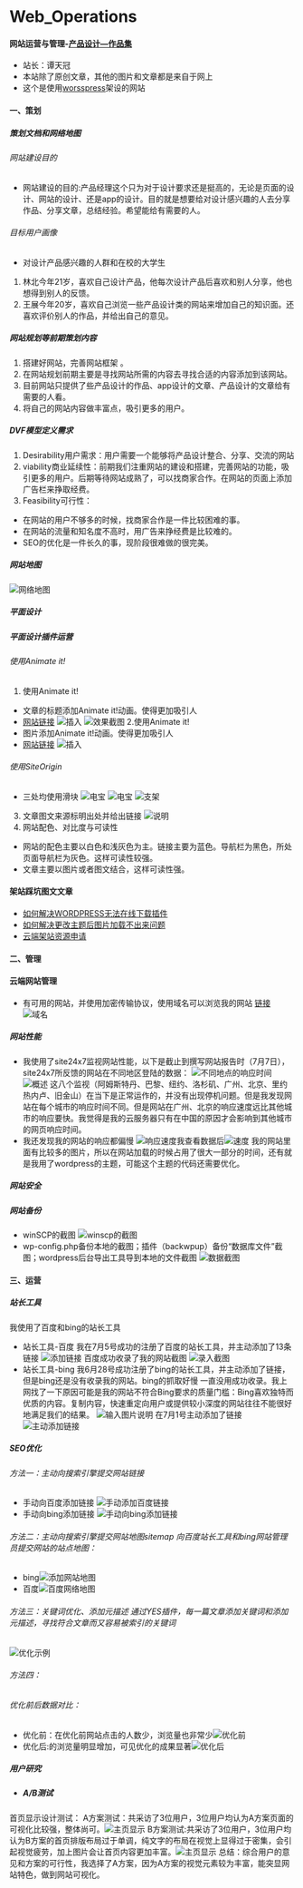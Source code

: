 # Web_Operations

#### 网站运营与管理-[产品设计—作品集](https://ttgnb.top/)
- 站长：谭天冠
- 本站除了原创文章，其他的图片和文章都是来自于网上
- 这个是使用[worsspress](https://wordpress.org/)架设的网站

#### 一、策划
##### 策划文档和网络地图
###### 网站建设目的
- 网站建设的目的:产品经理这个只为对于设计要求还是挺高的，无论是页面的设计、网站的设计、还是app的设计。目的就是想要给对设计感兴趣的人去分享作品、分享文章，总结经验。希望能给有需要的人。
###### 目标用户画像
- 对设计产品感兴趣的人群和在校的大学生
1. 林北今年21岁，喜欢自己设计产品，他每次设计产品后喜欢和别人分享，他也想得到别人的反馈。
2. 王展今年20岁，喜欢自己浏览一些产品设计类的网站来增加自己的知识面。还喜欢评价别人的作品，并给出自己的意见。


##### 网站规划等前期策划内容

1.  搭建好网站，完善网站框架 。
2.  在网站规划前期主要是寻找网站所需的内容去寻找合适的内容添加到该网站。
3.  目前网站只提供了些产品设计的作品、app设计的文章、产品设计的文章给有需要的人看。
4.  将自己的网站内容做丰富点，吸引更多的用户。
  

##### DVF模型定义需求

1.  Desirability用户需求：用户需要一个能够将产品设计整合、分享、交流的网站
2.  viability商业延续性：前期我们注重网站的建设和搭建，完善网站的功能，吸引更多的用户。后期等待网站成熟了，可以找商家合作。在网站的页面上添加广告栏来挣取经费。
3.  Feasibility可行性：
- 在网站的用户不够多的时候，找商家合作是一件比较困难的事。
- 在网站的流量和知名度不高时，用广告来挣经费是比较难的。
- SEO的优化是一件长久的事，现阶段很难做的很完美。

##### 网站地图

![网络地图](https://images.gitee.com/uploads/images/2020/0707/222245_5850543d_2230296.png "微信图片_20200707222153.png") 


##### 平面设计
##### 平面设计插件运营
###### 使用Animate it! 
1. 使用Animate it! 
- 文章的标题添加Animate it!动画。使得更加吸引人
- [网站链接](https://ttgnb.top/2020/07/01/yuanchuangwenzhang1/)
![插入](https://images.gitee.com/uploads/images/2020/0707/003912_bfbb0817_2230296.png "微信图片_20200707003859.png")
![效果截图](https://images.gitee.com/uploads/images/2020/0707/003746_c437da4a_2230296.png "微信图片_20200707003500.png")
2.使用Animate it!
- 图片添加Animate it!动画。使得更加吸引人
- [网站链接](https://ttgnb.top/2020/06/25/appsheji/)
![插入](https://images.gitee.com/uploads/images/2020/0707/004025_a7fad027_2230296.png "微信图片_20200707003532.png")
###### 使用SiteOrigin
- 三处均使用滑块
![电宝](https://images.gitee.com/uploads/images/2020/0707/004419_85b86552_2230296.png "微信图片_20200707004318.png")
![电宝](https://images.gitee.com/uploads/images/2020/0707/004440_01d28959_2230296.png "微信图片_20200707004320.png")
![支架](https://images.gitee.com/uploads/images/2020/0707/004520_00bfa697_2230296.png "微信图片_20200707004323.png")
3. 文章图文来源标明出处并给出链接
![说明](https://images.gitee.com/uploads/images/2020/0707/005627_8542e236_2230296.png "微信图片_20200707005600.png")
4. 网站配色、对比度与可读性
- 网站的配色主要以白色和浅灰色为主。链接主要为蓝色。导航栏为黑色，所处页面导航栏为灰色。这样可读性较强。
- 文章主要以图片或者图文结合，这样可读性强。
#### 架站踩坑图文文章
- [如何解决WORDPRESS无法在线下载插件](https://ttgnb.top/2020/07/01/yuanchuangwenzhang1/)
- [如何解决更改主题后图片加载不出来问题](https://ttgnb.top/2020/07/01/yuanchuangwenzhang/)
- [云端架站资源申请](https://ttgnb.top/2020/07/01/ziyuanshenqing/)
#### 二、管理
#### 云端网站管理
- 有可用的网站，并使用加密传输协议，使用域名可以浏览我的网站 [链接](https://ttgnb.top/)
![域名](https://images.gitee.com/uploads/images/2020/0707/010658_a39d0f38_2230296.png "微信图片_20200707010633.png")
##### 网站性能
- 我使用了site24x7监视网站性能，以下是截止到撰写网站报告时（7月7日），site24x7所反馈的网站在不同地区登陆的数据：
![不同地点的响应时间](https://images.gitee.com/uploads/images/2020/0707/210933_4c2430b1_2230296.png "微信图片_20200707210901.png")
![概述](https://images.gitee.com/uploads/images/2020/0707/211007_5c37fa45_2230296.png "微信图片_20200707210906.png")
这八个监视（阿姆斯特丹、巴黎、纽约、洛杉矶、广州、北京、里约热内卢、旧金山）在当下是正常运作的，并没有出现停机问题。但是我发现网站在每个城市的响应时间不同。但是网站在广州、北京的响应速度远比其他城市的响应要快。我觉得是我的云服务器只有在中国的原因才会影响到其他城市的网页响应时间。
- 我还发现我的网站的响应都偏慢
![响应速度](https://images.gitee.com/uploads/images/2020/0707/211901_ba2c2fd4_2230296.png "微信图片_20200707211840.png")我查看数据后![速度](https://images.gitee.com/uploads/images/2020/0707/212037_6e03e4f8_2230296.png "微信图片_20200707212009.png")
我的网站里面有比较多的图片，所以在网站加载的时候占用了很大一部分的时间，还有就是我用了wordpress的主题，可能这个主题的代码还需要优化。
##### 网站安全
##### 网站备份
- winSCP的截图
![winscp的截图](https://images.gitee.com/uploads/images/2020/0708/181955_bbff2643_2230296.png "微信图片_20200708181641.png")
- wp-config.php备份本地的截图；插件（backwpup）备份“数据库文件”截图；wordpress后台导出工具导到本地的文件截图
![数据截图](https://images.gitee.com/uploads/images/2020/0708/182218_88f4cd39_2230296.png "微信图片_20200708181649.png")


#### 三、运营
##### 站长工具
我使用了百度和bing的站长工具
- 站长工具-百度
  我在7月5号成功的注册了百度的站长工具，并主动添加了13条链接
![添加链接](https://images.gitee.com/uploads/images/2020/0707/012112_96fb07c7_2230296.png "微信图片_20200707012053.png")
百度成功收录了我的网站截图
![录入截图](https://images.gitee.com/uploads/images/2020/0707/012340_93892b5c_2230296.png "微信图片_20200707012234.png")
- 站长工具-bing
 我6月28号成功注册了bing的站长工具，并主动添加了链接，但是bing还是没有收录我的网站。bing的抓取好慢 一直没用成功收录。我上网找了一下原因可能是我的网站不符合Bing要求的质量门槛：Bing喜欢独特而优质的内容。复制内容，快速重定向用户或提供较小深度的网站往往不能很好地满足我们的结果。
![输入图片说明](https://images.gitee.com/uploads/images/2020/0707/012804_ec97661a_2230296.png "微信图片_20200707012751.png")
在7月1号主动添加了链接
![主动添加链接](https://images.gitee.com/uploads/images/2020/0707/013116_8411029b_2230296.png "微信图片_20200707013107.png")
##### SEO优化
###### 方法一：主动向搜索引擎提交网站链接
- 手动向百度添加链接
![手动添加百度链接](https://images.gitee.com/uploads/images/2020/0707/213805_7f181bed_2230296.png "微信图片_20200707012053.png")
- 手动向bing添加链接
![手动向bing添加链接](https://images.gitee.com/uploads/images/2020/0707/213846_3db04d9a_2230296.png "微信图片_20200707013107.png")
###### 方法二：主动向搜索引擎提交网站地图sitemap 向百度站长工具和bing网站管理员提交网站的站点地图：
- bing![添加网站地图](https://images.gitee.com/uploads/images/2020/0707/214200_f44215f0_2230296.png "微信图片_20200707214108.png")
- 百度![百度网络地图](https://images.gitee.com/uploads/images/2020/0707/214435_f95a36d6_2230296.png "微信图片_20200707214357.png")
###### 方法三：关键词优化、添加元描述 通过YES插件，每一篇文章添加关键词和添加元描述，寻找符合文章而又容易被索引的关键词
![优化示例](https://images.gitee.com/uploads/images/2020/0707/214751_48923f80_2230296.png "微信图片_20200707214744.png")
###### 方法四：
###### 优化前后数据对比：
- 优化前：在优化前网站点击的人数少，浏览量也非常少![优化前](https://images.gitee.com/uploads/images/2020/0712/153317_adadcee2_2230296.png "微信图片_20200712153301.png")
- 优化后:的浏览量明显增加，可见优化的成果显著![优化后](https://images.gitee.com/uploads/images/2020/0712/153540_53017202_2230296.jpeg "1594539309(1).jpg")
##### 用户研究

- ##### A/B测试
首页显示设计测试：
A方案测试：共采访了3位用户，3位用户均认为A方案页面的可视化比较强，整体尚可。![主页显示](https://images.gitee.com/uploads/images/2020/0712/152727_add996d1_2230296.png "微信图片_20200712152714.png")
B方案测试:共采访了3位用户，3位用户均认为B方案的首页排版布局过于单调，纯文字的布局在视觉上显得过于密集，会引起视觉疲劳，加上图片会让首页内容更加丰富。![主页显示](https://images.gitee.com/uploads/images/2020/0712/152920_0e776345_2230296.png "微信图片_20200712152913.png")
总结：综合用户的意见和方案的可行性，我选择了A方案，因为A方案的视觉元素较为丰富，能突显网站特色，做到网站可视化。
